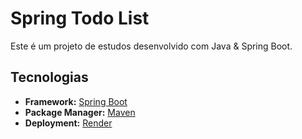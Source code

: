 # Spring Todo List

Este é um projeto de estudos desenvolvido com Java & Spring Boot.

## Tecnologias

- **Framework:** [Spring Boot](https://spring.io/projects/spring-boot)
- **Package Manager:** [Maven](https://maven.apache.org/)
- **Deployment:** [Render](https://render.com/)